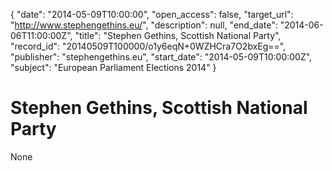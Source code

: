 {
  "date": "2014-05-09T10:00:00", 
  "open_access": false, 
  "target_url": "http://www.stephengethins.eu/", 
  "description": null, 
  "end_date": "2014-06-06T11:00:00Z", 
  "title": "Stephen Gethins, Scottish National Party", 
  "record_id": "20140509T100000/o1y6eqN+0WZHCra7O2bxEg==", 
  "publisher": "stephengethins.eu", 
  "start_date": "2014-05-09T10:00:00Z", 
  "subject": "European Parliament Elections 2014"
}

# Stephen Gethins, Scottish National Party

None